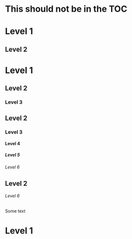 # This should not be in the TOC

<nav id="toc" data-deepest-level="1"></nav>

# Level 1

## Level 2

# Level 1

## Level 2

### Level 3

## Level 2

### Level 3

#### Level 4

##### Level 5

###### Level 6

## Level 2

###### Level 6

<p class="tag">Some text</p>

# Level 1

